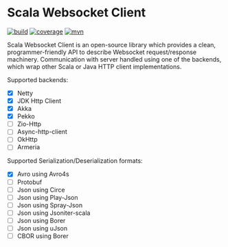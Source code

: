 # Scala Websocket Client

[![build](https://github.com/andyglow/websocket-scala-client/actions/workflows/ci.yml/badge.svg)](https://github.com/andyglow/websocket-scala-client/actions/workflows/ci.yml)
[![coverage](https://codecov.io/gh/andyglow/websocket-scala-client/graph/badge.svg?token=XJUuxQhbSH)](https://codecov.io/gh/andyglow/websocket-scala-client)
[![mvn](https://img.shields.io/badge/dynamic/json.svg?label=mvn&query=%24.response.docs%5B0%5D.latestVersion&url=https%3A%2F%2Fsearch.maven.org%2Fsolrsearch%2Fselect%3Fq%3Dwebsocket-scala-client_2.13%26start%3D0%26rows%3D1)](https://search.maven.org/artifact/com.github.andyglow/websocket-scala-client_2.13/)

Scala Websocket Client is an open-source library which provides a clean, 
programmer-friendly API to describe Websocket request/response machinery. 
Communication with server handled using one of the backends, which wrap other 
Scala or Java HTTP client implementations. 

Supported backends:
- [x] Netty
- [x] JDK Http Client
- [x] Akka
- [x] Pekko
- [ ] Zio-Http
- [ ] Async-http-client
- [ ] OkHttp
- [ ] Armeria

Supported Serialization/Deserialization formats:
- [x] Avro using Avro4s
- [ ] Protobuf
- [ ] Json using Circe
- [ ] Json using Play-Json
- [ ] Json using Spray-Json
- [ ] Json using Jsoniter-scala
- [ ] Json using Borer
- [ ] Json using uJson
- [ ] CBOR using Borer